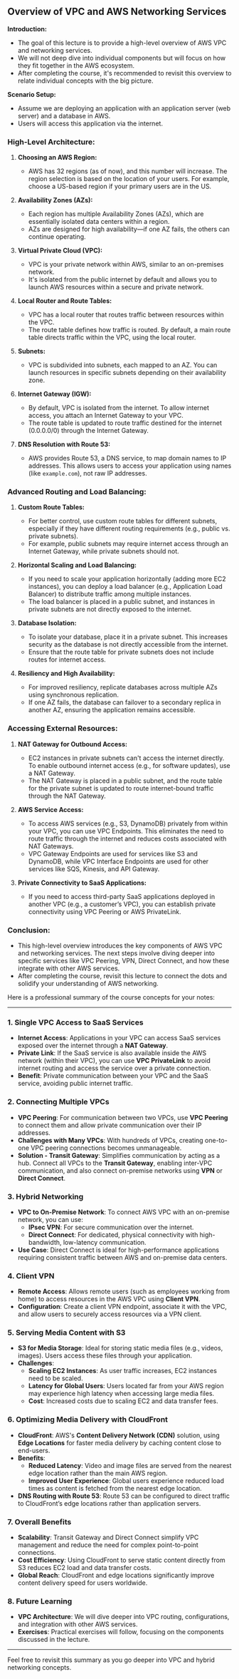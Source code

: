 ## Overview of VPC and AWS Networking Services

**Introduction:**
- The goal of this lecture is to provide a high-level overview of AWS VPC and networking services. 
- We will not deep dive into individual components but will focus on how they fit together in the AWS ecosystem. 
- After completing the course, it's recommended to revisit this overview to relate individual concepts with the big picture.

**Scenario Setup:**
- Assume we are deploying an application with an application server (web server) and a database in AWS.
- Users will access this application via the internet.

### High-Level Architecture:

1. **Choosing an AWS Region:**
   - AWS has 32 regions (as of now), and this number will increase. The region selection is based on the location of your users. For example, choose a US-based region if your primary users are in the US.

2. **Availability Zones (AZs):**
   - Each region has multiple Availability Zones (AZs), which are essentially isolated data centers within a region.
   - AZs are designed for high availability—if one AZ fails, the others can continue operating.

3. **Virtual Private Cloud (VPC):**
   - VPC is your private network within AWS, similar to an on-premises network.
   - It's isolated from the public internet by default and allows you to launch AWS resources within a secure and private network.

4. **Local Router and Route Tables:**
   - VPC has a local router that routes traffic between resources within the VPC.
   - The route table defines how traffic is routed. By default, a main route table directs traffic within the VPC, using the local router.

5. **Subnets:**
   - VPC is subdivided into subnets, each mapped to an AZ. You can launch resources in specific subnets depending on their availability zone.

6. **Internet Gateway (IGW):**
   - By default, VPC is isolated from the internet. To allow internet access, you attach an Internet Gateway to your VPC.
   - The route table is updated to route traffic destined for the internet (0.0.0.0/0) through the Internet Gateway.

7. **DNS Resolution with Route 53:**
   - AWS provides Route 53, a DNS service, to map domain names to IP addresses. This allows users to access your application using names (like `example.com`), not raw IP addresses.

### Advanced Routing and Load Balancing:

1. **Custom Route Tables:**
   - For better control, use custom route tables for different subnets, especially if they have different routing requirements (e.g., public vs. private subnets).
   - For example, public subnets may require internet access through an Internet Gateway, while private subnets should not.

2. **Horizontal Scaling and Load Balancing:**
   - If you need to scale your application horizontally (adding more EC2 instances), you can deploy a load balancer (e.g., Application Load Balancer) to distribute traffic among multiple instances.
   - The load balancer is placed in a public subnet, and instances in private subnets are not directly exposed to the internet.

3. **Database Isolation:**
   - To isolate your database, place it in a private subnet. This increases security as the database is not directly accessible from the internet.
   - Ensure that the route table for private subnets does not include routes for internet access.

4. **Resiliency and High Availability:**
   - For improved resiliency, replicate databases across multiple AZs using synchronous replication.
   - If one AZ fails, the database can failover to a secondary replica in another AZ, ensuring the application remains accessible.

### Accessing External Resources:

1. **NAT Gateway for Outbound Access:**
   - EC2 instances in private subnets can't access the internet directly. To enable outbound internet access (e.g., for software updates), use a NAT Gateway.
   - The NAT Gateway is placed in a public subnet, and the route table for the private subnet is updated to route internet-bound traffic through the NAT Gateway.

2. **AWS Service Access:**
   - To access AWS services (e.g., S3, DynamoDB) privately from within your VPC, you can use VPC Endpoints. This eliminates the need to route traffic through the internet and reduces costs associated with NAT Gateways.
   - VPC Gateway Endpoints are used for services like S3 and DynamoDB, while VPC Interface Endpoints are used for other services like SQS, Kinesis, and API Gateway.

3. **Private Connectivity to SaaS Applications:**
   - If you need to access third-party SaaS applications deployed in another VPC (e.g., a customer’s VPC), you can establish private connectivity using VPC Peering or AWS PrivateLink.

### Conclusion:
- This high-level overview introduces the key components of AWS VPC and networking services. The next steps involve diving deeper into specific services like VPC Peering, VPN, Direct Connect, and how these integrate with other AWS services.
- After completing the course, revisit this lecture to connect the dots and solidify your understanding of AWS networking.
  
Here is a professional summary of the course concepts for your notes:

---

### 1. **Single VPC Access to SaaS Services**
   - **Internet Access**: Applications in your VPC can access SaaS services exposed over the internet through a **NAT Gateway**.
   - **Private Link**: If the SaaS service is also available inside the AWS network (within their VPC), you can use **VPC PrivateLink** to avoid internet routing and access the service over a private connection.
   - **Benefit**: Private communication between your VPC and the SaaS service, avoiding public internet traffic.

### 2. **Connecting Multiple VPCs**
   - **VPC Peering**: For communication between two VPCs, use **VPC Peering** to connect them and allow private communication over their IP addresses.
   - **Challenges with Many VPCs**: With hundreds of VPCs, creating one-to-one VPC peering connections becomes unmanageable.
   - **Solution - Transit Gateway**: Simplifies communication by acting as a hub. Connect all VPCs to the **Transit Gateway**, enabling inter-VPC communication, and also connect on-premise networks using **VPN** or **Direct Connect**.

### 3. **Hybrid Networking**
   - **VPC to On-Premise Network**: To connect AWS VPC with an on-premise network, you can use:
     - **IPsec VPN**: For secure communication over the internet.
     - **Direct Connect**: For dedicated, physical connectivity with high-bandwidth, low-latency communication.
   - **Use Case**: Direct Connect is ideal for high-performance applications requiring consistent traffic between AWS and on-premise data centers.

### 4. **Client VPN**
   - **Remote Access**: Allows remote users (such as employees working from home) to access resources in the AWS VPC using **Client VPN**.
   - **Configuration**: Create a client VPN endpoint, associate it with the VPC, and allow users to securely access resources via a VPN client.

### 5. **Serving Media Content with S3**
   - **S3 for Media Storage**: Ideal for storing static media files (e.g., videos, images). Users access these files through your application.
   - **Challenges**:
     - **Scaling EC2 Instances**: As user traffic increases, EC2 instances need to be scaled.
     - **Latency for Global Users**: Users located far from your AWS region may experience high latency when accessing large media files.
     - **Cost**: Increased costs due to scaling EC2 and data transfer fees.

### 6. **Optimizing Media Delivery with CloudFront**
   - **CloudFront**: AWS's **Content Delivery Network (CDN)** solution, using **Edge Locations** for faster media delivery by caching content close to end-users.
   - **Benefits**:
     - **Reduced Latency**: Video and image files are served from the nearest edge location rather than the main AWS region.
     - **Improved User Experience**: Global users experience reduced load times as content is fetched from the nearest edge location.
   - **DNS Routing with Route 53**: Route 53 can be configured to direct traffic to CloudFront’s edge locations rather than application servers.

### 7. **Overall Benefits**
   - **Scalability**: Transit Gateway and Direct Connect simplify VPC management and reduce the need for complex point-to-point connections.
   - **Cost Efficiency**: Using CloudFront to serve static content directly from S3 reduces EC2 load and data transfer costs.
   - **Global Reach**: CloudFront and edge locations significantly improve content delivery speed for users worldwide.

### 8. **Future Learning**
   - **VPC Architecture**: We will dive deeper into VPC routing, configurations, and integration with other AWS services.
   - **Exercises**: Practical exercises will follow, focusing on the components discussed in the lecture.

---

Feel free to revisit this summary as you go deeper into VPC and hybrid networking concepts.
